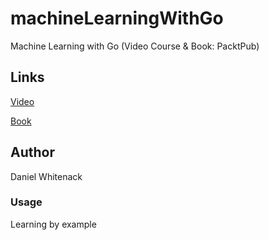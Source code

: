 # machineLearningWithGo
Machine Learning with Go  (Video Course &amp; Book: PacktPub) 

## Links
[Video](https://www.packtpub.com/big-data-and-business-intelligence/machine-learning-go-video)

[Book](https://www.packtpub.com/big-data-and-business-intelligence/machine-learning-go)

## Author
Daniel Whitenack

### Usage
Learning by example